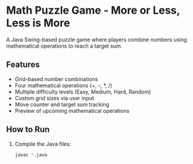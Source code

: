 # Math Puzzle Game - More or Less, Less is More

A Java Swing-based puzzle game where players combine numbers using mathematical operations to reach a target sum.

## Features
- Grid-based number combinations
- Four mathematical operations (+, -, *, /)
- Multiple difficulty levels (Easy, Medium, Hard, Random)
- Custom grid sizes via user input
- Move counter and target sum tracking
- Preview of upcoming mathematical operations

## How to Run
1. Compile the Java files:
   ```bash
   javac *.java
